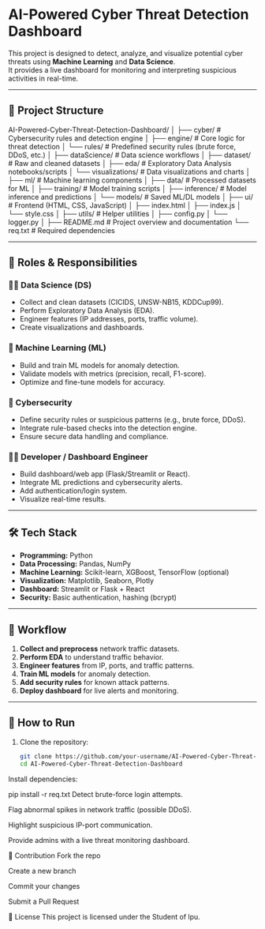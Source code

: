 # AI-Powered Cyber Threat Detection Dashboard

This project is designed to detect, analyze, and visualize potential cyber threats using **Machine Learning** and **Data Science**.  
It provides a live dashboard for monitoring and interpreting suspicious activities in real-time.

---

## 📁 Project Structure

AI-Powered-Cyber-Threat-Detection-Dashboard/
│
├── cyber/ # Cybersecurity rules and detection engine
│ ├── engine/ # Core logic for threat detection
│ └── rules/ # Predefined security rules (brute force, DDoS, etc.)
│
├── dataScience/ # Data science workflows
│ ├── dataset/ # Raw and cleaned datasets
│ ├── eda/ # Exploratory Data Analysis notebooks/scripts
│ └── visualizations/ # Data visualizations and charts
│
├── ml/ # Machine learning components
│ ├── data/ # Processed datasets for ML
│ ├── training/ # Model training scripts
│ ├── inference/ # Model inference and predictions
│ └── models/ # Saved ML/DL models
│
├── ui/ # Frontend (HTML, CSS, JavaScript)
│ ├── index.html
│ ├── index.js
│ └── style.css
│
├── utils/ # Helper utilities
│ ├── config.py
│ └── logger.py
│
├── README.md # Project overview and documentation
└── req.txt # Required dependencies


---

## 🔑 Roles & Responsibilities

### 🧑‍🔬 Data Science (DS)
- Collect and clean datasets (CICIDS, UNSW-NB15, KDDCup99).  
- Perform Exploratory Data Analysis (EDA).  
- Engineer features (IP addresses, ports, traffic volume).  
- Create visualizations and dashboards.  

### 🤖 Machine Learning (ML)
- Build and train ML models for anomaly detection.  
- Validate models with metrics (precision, recall, F1-score).  
- Optimize and fine-tune models for accuracy.  

### 🔐 Cybersecurity
- Define security rules or suspicious patterns (e.g., brute force, DDoS).  
- Integrate rule-based checks into the detection engine.  
- Ensure secure data handling and compliance.  

### 👨‍💻 Developer / Dashboard Engineer
- Build dashboard/web app (Flask/Streamlit or React).  
- Integrate ML predictions and cybersecurity alerts.  
- Add authentication/login system.  
- Visualize real-time results.  

---

## 🛠️ Tech Stack

- **Programming:** Python  
- **Data Processing:** Pandas, NumPy  
- **Machine Learning:** Scikit-learn, XGBoost, TensorFlow (optional)  
- **Visualization:** Matplotlib, Seaborn, Plotly  
- **Dashboard:** Streamlit or Flask + React  
- **Security:** Basic authentication, hashing (bcrypt)  

---

## 🚀 Workflow

1. **Collect and preprocess** network traffic datasets.  
2. **Perform EDA** to understand traffic behavior.  
3. **Engineer features** from IP, ports, and traffic patterns.  
4. **Train ML models** for anomaly detection.  
5. **Add security rules** for known attack patterns.  
6. **Deploy dashboard** for live alerts and monitoring.  

---

## 📌 How to Run

1. Clone the repository:
   ```bash
   git clone https://github.com/your-username/AI-Powered-Cyber-Threat-Detection-Dashboard.git
   cd AI-Powered-Cyber-Threat-Detection-Dashboard
Install dependencies:

pip install -r req.txt
Detect brute-force login attempts.

Flag abnormal spikes in network traffic (possible DDoS).

Highlight suspicious IP-port communication.

Provide admins with a live threat monitoring dashboard.

🤝 Contribution
Fork the repo

Create a new branch

Commit your changes

Submit a Pull Request

📜 License
This project is licensed under the Student of lpu.


